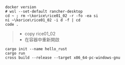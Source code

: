 ```
docker version
# wsl --set-default rancher-desktop
cd ~ ; rm ~\korice\rice01_02 -r -fo -ea si
ni ~\korice\rice01_02 -i d -f | cd
code .
```
> * copy rice01_02
> * 在容器中重新開啟
```
cargo init --name hello_rust
cargo run
cross build --release --target x86_64-pc-windows-gnu
```
